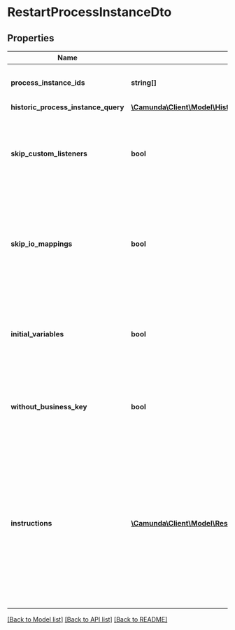 # RestartProcessInstanceDto

## Properties
Name | Type | Description | Notes
------------ | ------------- | ------------- | -------------
**process_instance_ids** | **string[]** | A list of process instance ids to restart. | [optional] 
**historic_process_instance_query** | [**\Camunda\Client\Model\HistoricProcessInstanceQueryDto**](HistoricProcessInstanceQueryDto.md) |  | [optional] 
**skip_custom_listeners** | **bool** | Skip execution listener invocation for activities that are started as part of this request. | [optional] 
**skip_io_mappings** | **bool** | Skip execution of [input/output variable mappings](https://docs.camunda.org/manual/7.21/user-guide/process-engine/variables/#input-output-variable-mapping) for activities that are started as part of this request. | [optional] 
**initial_variables** | **bool** | Set the initial set of variables during restart. By default, the last set of variables is used. | [optional] 
**without_business_key** | **bool** | Do not take over the business key of the historic process instance. | [optional] 
**instructions** | [**\Camunda\Client\Model\RestartProcessInstanceModificationInstructionDto[]**](RestartProcessInstanceModificationInstructionDto.md) | **Optional**. A JSON array of instructions that specify which activities to start the process instance at. If this property is omitted, the process instance starts at its default blank start event. | [optional] 

[[Back to Model list]](../../README.md#documentation-for-models) [[Back to API list]](../../README.md#documentation-for-api-endpoints) [[Back to README]](../../README.md)

